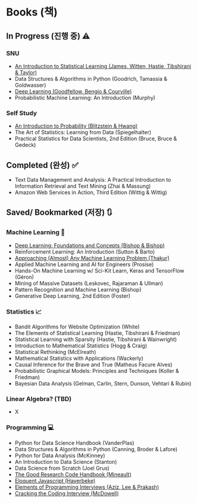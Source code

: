 # Books (책)

## In Progress (진행 중) ⚠️

### SNU

- [An Introduction to Statistical Learning (James, Witten, Hastie, Tibshirani & Taylor)](https://www.statlearning.com/)
- Data Structures & Algorithms in Python (Goodrich, Tamassia & Goldwasser)
- [Deep Learning (Goodfellow, Bengio & Courville)](https://www.deeplearningbook.org/)
- Probabilistic Machine Learning: An Introduction (Murphy)

### Self Study

- [An Introduction to Probability (Blitzstein & Hwang)](probabilitybook.net)
- The Art of Statistics: Learning from Data (Spiegelhalter)
- Practical Statistics for Data Scientists, 2nd Edition (Bruce, Bruce & Gedeck)

## Completed (완성) ✅

- Text Data Management and Analysis: A Practical Introduction to Information Retrieval and Text Mining (Zhai & Massung)
- Amazon Web Services in Action, Third Edition (Wittig & Wittig)

## Saved/ Bookmarked (저장) 🔃

### Machine Learning 🤖

- [Deep Learning: Foundations and Concepts (Bishop & Bishop)](https://www.bishopbook.com/)
- Reinforcement Learning: An Introduction (Sutton & Barto)
- [Approaching (Almost) Any Machine Learning Problem (Thakur)](https://github.com/abhishekkrthakur/approachingalmost/tree/master)
- Applied Machine Learning and AI for Engineers (Prosise)
- Hands-On Machine Learning w/ Sci-Kit Learn, Keras and TensorFlow (Géron)
- Mining of Massive Datasets (Leskovec, Rajaraman & Ullman)
- Pattern Recognition and Machine Learning (Bishop)
- Generative Deep Learning, 2nd Edition (Foster)

### Statistics 📈

- Bandit Algorithms for Website Optimization (White)
- The Elements of Statistical Learning (Hastie, Tibshirani & Friedman)
- Statistical Learning with Sparsity (Hastie, Tibshirani & Wainwright)
- Introduction to Mathematical Statistics (Hogg & Craig)
- Statistical Rethinking (McElreath)
- Mathematical Statistics with Applications (Wackerly)
- Causal Inference for the Brave and True (Matheus Facure Alves)
- Probabilistic Graphical Models: Principles and Techniques (Koller & Friedman)
- Bayesian Data Analysis (Gelman, Carlin, Stern, Dunson, Vehtari & Rubin)

### Linear Algebra? (TBD)

- X

### Programming 💻

- Python for Data Science Handbook (VanderPlas)
- Data Structures & Algorithms in Python (Canning, Broder & Lafore)
- Python for Data Analysis (McKinney)
- An Introduction to Data Science (Stanton)
- Data Science from Scratch (Joel Grus)
- [The Good Research Code Handbook (Mineault)](https://goodresearch.dev/index.html)
- [Eloquent Javascript (Haverbeke)](https://eloquentjavascript.net/)
- [Elements of Programming Interviews (Aziz, Lee & Prakash)](http://elementsofprogramminginterviews.com/)
- [Cracking the Coding Interview (McDowell)](https://www.crackingthecodinginterview.com/)
